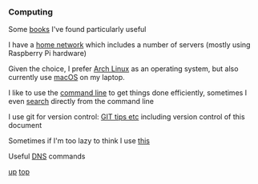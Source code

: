 ### Computing
Some [books](./books.md#computing) I've found particularly useful

I have a [home network](./trigfa.md) which includes a number of servers (mostly using Raspberry Pi hardware)

Given the choice, I prefer [Arch Linux](../arch_linux/README.md) as an operating system, but also currently use [macOS](../macos/README.md) on my laptop.

I like to use the [command line](https://jeroenjanssens.com/dsatcl/) to get things done efficiently, sometimes I even [search](https://wiki.archlinux.org/title/Surfraw) directly from the command line

I use git for version control: [GIT tips etc](./GIT.md) including version control of this document

Sometimes if I'm too lazy to think I use [this](https://chat.openai.com)

Useful [DNS](./DNS_cheatsheet.md) commands

[up](README.md)
[top](../README.md)
